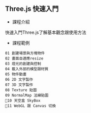 ## Three.js 快速入門
- 課程介紹

快速入門Three.js了解基本觀念跟使用方法

- 課程範例
```
01 創建場景與方塊物件
02 畫面自適應resize
03 燈光的創建與控制
04 載入外部的模型跟材質
05 物件動畫
06 2D 文字製作
07 3D 文字製作
08 Texture 貼圖
09 NormalMap 法線貼圖
10 天空盒 SkyBox
11 WebGL 跟 Canvas 切換
```